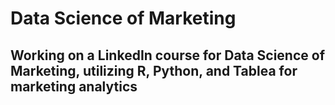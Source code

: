 # Data Science of Marketing
## Working on a LinkedIn course for Data Science of Marketing, utilizing R, Python, and Tablea for marketing analytics
